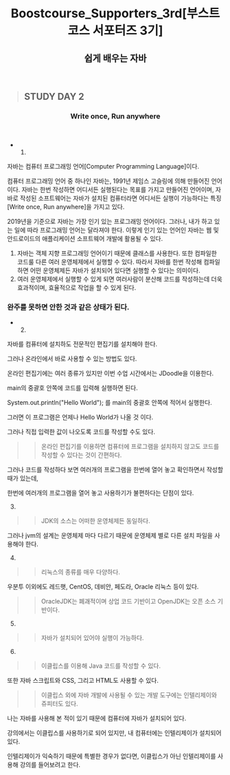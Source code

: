 <h1 align = "center">Boostcourse_Supporters_3rd[부스트코스 서포터즈 3기]</h1>
<h2 align = "center">쉽게 배우는 자바</h2>
<br>

>## STUDY DAY 2
<h3 align = "center">Write once, Run anywhere</h3>
<br>

* 1.
자바는 컴퓨터 프로그래밍 언어[Computer Programming Language]이다. 

컴퓨터 프로그래밍 언어 중 하나인 자바는,
1991년 제임스 고슬링에 의해 만들어진 언어이다.
자바는 한번 작성하면 어디서든 실행된다는 목표를 가지고 만들어진 언어이며,
자바로 작성된 소프트웨어는 자바가 설치된 컴퓨터라면 어디서든 실행이 가능하다는 특징[Write once, Run anywhere]을 가지고 있다.

2019년을 기준으로 자바는 가장 인기 있는 프로그래밍 언어이다.
그러나, 내가 하고 있는 일에 따라 프로그래밍 언어는 달라져야 한다.
이렇게 인기 있는 언어인 자바는 웹 및 안드로이드의 애플리케이션 소프트웨어 개발에 활용될 수 있다.

1. 자바는 객체 지향 프로그래밍 언어이기 때문에 클래스를 사용한다. 또한 컴파일한 코드룰 다른 여러 운영체제에서 실행할 수 있다. 따라서 자바를 한번 작성해 컴파일 하면 어떤 운영체제든 자바가 설치되어 있다면 실행할 수 있다는 의미이다.
2. 여러 운영체제에서 실행할 수 있게 되면 여러사람이 분산해 코드를 작성하는데 더욱 효과적이며, 효율적으로 작업을 할 수 있게 된다.  

### 완주를 못하면 안한 것과 같은 상태가 된다.

* 2.

자바를 컴퓨터에 설치하도 전문적인 편집기를 설치해야 한다.

그러나 온라인에서 바로 사용할 수 있는 방법도 있다.

온라인 편집기에는 여러 종류가 있지만 이번 수업 시간에서는 JDoodle을 이용한다.

main의 중괄호 안쪽에 코드를 입력해 실행하면 된다.

System.out.println("Hello World"); 를 main의 중괄호 안쪽에 적어서 실행한다.

그러면 이 프로그램은 언제나 Hello World가 나올 것 이다.

그러나 직접 입력한 값이 나오도록 코드를 작성할 수도 있다.


>> 온라인 편집기를 이용하면 컴퓨터에 프로그램을 설치하지 않고도 코드를 작성할 수 있다는 것이 간편하다.

그러나 코드를 작성하다 보면 여러개의 프로그램을 한번에 열어 놓고 확인하면서 작성할 때가 있는데,

한번에 여러개의 프로그램을 열어 놓고 사용하기가 불편하다는 단점이 있다. 

3.

>> JDK의 소스는 어떠한 운영체제든 동일하다.

그러나 jvm의 설계는 운영체제 마다 다르기 때문에 운영체제 별로 다른 설치 파일을 사용해야 한다. 

4.
>> 리눅스의 종류를 매우 다양하다.

우분투 이외에도 레드햇, CentOS, 데비안, 페도라, Oracle 리눅스 등이 있다.

>> OracleJDK는 폐괘적이며 상업 코드 기반이고 OpenJDK는 오픈 소스 기반이다.

5.
>> 자바가 설치되어 있어야 실행이 가능하다.

6.
>> 이클립스를 이용해 Java 코드를 작성할 수 있다.

또한 자바 스크립트와 CSS, 그리고 HTML도 사용할 수 있다.

>> 이클립스 외에 자바 개발에 사용될 수 있는 개발 도구에는 인텔리제이와 쥬피터도 있다.

나는 자바를 사용해 본 적이 있기 때문에 컴퓨터에 자바가 설치되어 있다.

강의에서는 이클립스를 사용하기로 되어 있지만, 내 컴퓨터에는 인텔리제이가 설치되어 있다.

인텔리제이가 익숙하기 때문에 특별한 경우가 없다면, 이클립스가 아닌 인텔리제이를 사용해 강의를 들어보려고 한다.
